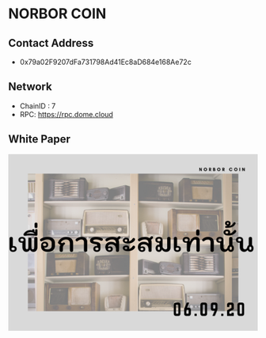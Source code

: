 NORBOR COIN
=======


Contact Address
---------------
 - 0x79a02F9207dFa731798Ad41Ec8aD684e168Ae72c


Network
---------------
 - ChainID : 7
 - RPC: https://rpc.dome.cloud


White Paper
---------------
![alt text](https://github.com/nuboat/norborcoin/blob/master/paper.png "White Paper")
